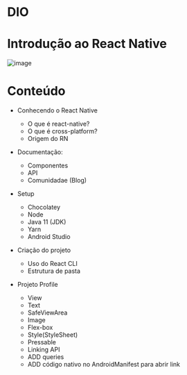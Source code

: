 # DIO
# Introdução ao React Native

![image](https://user-images.githubusercontent.com/82392045/171860273-c3f226ef-2a16-4905-ae65-c81d26e725b9.png)

# Conteúdo
- Conhecendo o React Native
  - O que é react-native?
  - O que é cross-platform?
  - Origem do RN
  
- Documentação:
  - Componentes
  - API
  - Comunidadae (Blog)
  
- Setup
  - Chocolatey
  - Node
  - Java 11 (JDK)
  - Yarn
  - Android Studio
  
- Criação do projeto
  - Uso do React CLI
  - Estrutura de pasta
  
- Projeto Profile
  - View
  - Text
  - SafeViewArea
  - Image
  - Flex-box
  - Style(StyleSheet)
  - Pressable
  - Linking API
  - ADD queries
  - ADD código nativo no AndroidManifest para abrir link


